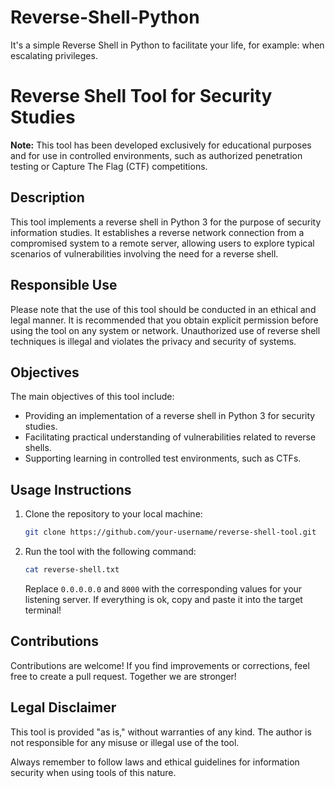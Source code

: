 # Reverse-Shell-Python
It's a simple Reverse Shell in Python to facilitate your life, for example: when escalating privileges.

# Reverse Shell Tool for Security Studies

**Note:** This tool has been developed exclusively for educational purposes and for use in controlled environments, such as authorized penetration testing or Capture The Flag (CTF) competitions.

## Description

This tool implements a reverse shell in Python 3 for the purpose of security information studies. It establishes a reverse network connection from a compromised system to a remote server, allowing users to explore typical scenarios of vulnerabilities involving the need for a reverse shell.

## Responsible Use

Please note that the use of this tool should be conducted in an ethical and legal manner. It is recommended that you obtain explicit permission before using the tool on any system or network. Unauthorized use of reverse shell techniques is illegal and violates the privacy and security of systems.

## Objectives

The main objectives of this tool include:

- Providing an implementation of a reverse shell in Python 3 for security studies.
- Facilitating practical understanding of vulnerabilities related to reverse shells.
- Supporting learning in controlled test environments, such as CTFs.

## Usage Instructions

1. Clone the repository to your local machine:

   ```bash
   git clone https://github.com/your-username/reverse-shell-tool.git
   ```

2. Run the tool with the following command:

   ```bash
   cat reverse-shell.txt
   ``` 
   Replace `0.0.0.0.0` and `8000` with the corresponding values for your listening server.
   If everything is ok, copy and paste it into the target terminal!

## Contributions

Contributions are welcome! If you find improvements or corrections, feel free to create a pull request.
Together we are stronger!

## Legal Disclaimer

This tool is provided "as is," without warranties of any kind. The author is not responsible for any misuse or illegal use of the tool.

Always remember to follow laws and ethical guidelines for information security when using tools of this nature. 
